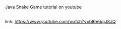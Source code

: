 Java Snake Game tutorial on youtube<br/>

<br>link: https://www.youtube.com/watch?v=bI6e6qjJ8JQ<br/>

